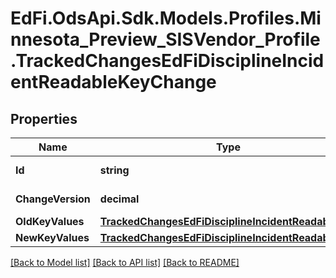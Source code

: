 # EdFi.OdsApi.Sdk.Models.Profiles.Minnesota_Preview_SISVendor_Profile.TrackedChangesEdFiDisciplineIncidentReadableKeyChange

## Properties

Name | Type | Description | Notes
------------ | ------------- | ------------- | -------------
**Id** | **string** | Resource identifier | [optional] 
**ChangeVersion** | **decimal** | Change version | [optional] 
**OldKeyValues** | [**TrackedChangesEdFiDisciplineIncidentReadableKey**](TrackedChangesEdFiDisciplineIncidentReadableKey.md) |  | [optional] 
**NewKeyValues** | [**TrackedChangesEdFiDisciplineIncidentReadableKey**](TrackedChangesEdFiDisciplineIncidentReadableKey.md) |  | [optional] 

[[Back to Model list]](../README.md#documentation-for-models) [[Back to API list]](../README.md#documentation-for-api-endpoints) [[Back to README]](../README.md)

